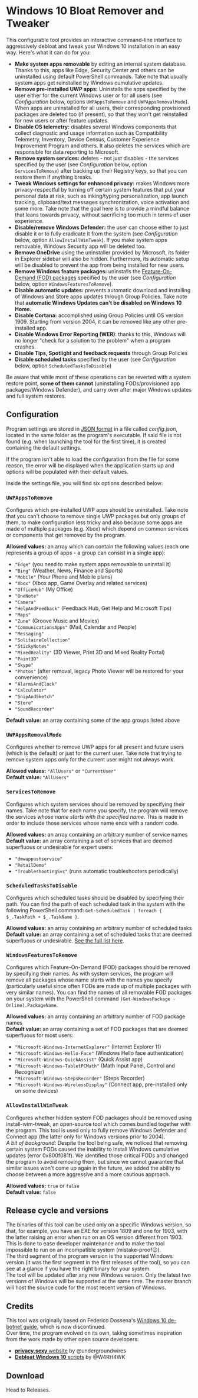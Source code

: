 ﻿# Windows 10 Bloat Remover and Tweaker
This configurable tool provides an interactive command-line interface to aggressively debloat and tweak your Windows 10 installation in an easy way. Here's what it can do for you:

* **Make system apps removable** by editing an internal system database. Thanks to this, apps like Edge, Security Center and others can be uninstalled using default PowerShell commands. Take note that usually system apps get reinstalled by Windows cumulative updates.  
* **Remove pre-installed UWP apps:** Uninstalls the apps specified by the user either for the current Windows user or for all users (see *Configuration* below, options `UWPAppsToRemove` and `UWPAppsRemovalMode`). When apps are uninstalled for all users, their corresponding provisioned packages are deleted too (if present), so that they won't get reinstalled for new users or after feature updates.  
* **Disable OS telemetry:** disables several Windows components that collect diagnostic and usage information such as Compatibility Telemetry, Inventory, Device Census, Customer Experience Improvement Program and others. It also deletes the services which are responsible for data reporting to Microsoft.
* **Remove system services:** deletes - not just disables - the services specified by the user (see *Configuration* below, option `ServicesToRemove`) after backing up their Registry keys, so that you can restore them if anything breaks.
* **Tweak Windows settings for enhanced privacy:** makes Windows more privacy-respectful by turning off certain system features that put your personal data at risk, such as inking/typing personalization, app launch tracking, clipboard/text messages synchronization, voice activation and some more. Take note that the goal here is to provide a mindful balance that leans towards privacy, without sacrificing too much in terms of user experience.
* **Disable/remove Windows Defender:** the user can choose either to just disable it or to fully eradicate it from the system (see *Configuration* below, option `AllowInstallWimTweak`). If you make system apps removable, Windows Security app will be deleted too.
* **Remove OneDrive** using the uninstaller provided by Microsoft, its folder in Explorer sidebar will also be hidden. Furthermore, its automatic setup will be disabled to prevent the app from being installed for new users.
* **Remove Windows feature packages:** uninstalls the [Feature-On-Demand (FOD) packages](https://docs.microsoft.com/en-us/windows-hardware/manufacture/desktop/features-on-demand-v2--capabilities) specified by the user (see *Configuration* below, option `WindowsFeaturesToRemove`).
* **Disable automatic updates:** prevents automatic download and installing of Windows and Store apps updates through Group Policies. Take note that **automatic Windows Updates can't be disabled on Windows 10 Home.**
* **Disable Cortana:** accomplished using Group Policies until OS version 1909. Starting from version 2004, it can be removed like any other pre-installed app.
* **Disable Windows Error Reporting (WER)**: thanks to this, Windows will no longer "check for a solution to the problem" when a program crashes.
* **Disable Tips, Spotlight and feedback requests** through Group Policies
* **Disable scheduled tasks** specified by the user (see *Configuration* below, option `ScheduledTasksToDisable`)

Be aware that while most of these operations can be reverted with a system restore point, **some of them cannot** (uninstalling FODs/provisioned app packages/Windows Defender), and carry over after major Windows updates and full system restores.

## Configuration
Program settings are stored in [JSON format](https://en.wikipedia.org/wiki/JSON) in a file called *config.json*, located in the same folder as the program's executable. If said file is not found (e.g. when launching the tool for the first time), it is created containing the default settings.

If the program isn't able to load the configuration from the file for some reason, the error will be displayed when the application starts up and options will be populated with their default values.

Inside the settings file, you will find six options described below:

### `UWPAppsToRemove`
Configures which pre-installed UWP apps should be uninstalled. Take note that you can't choose to remove single UWP packages but only groups of them, to make configuration less tricky and also because some apps are made of multiple packages (e.g. Xbox) which depend on common services or components that get removed by the program.

**Allowed values:** an array which can contain the following values (each one represents a group of apps - a group can consist in a single app):
* `"Edge"` (you need to make system apps removable to uninstall it)
* `"Bing"` (Weather, News, Finance and Sports)
* `"Mobile"` (Your Phone and Mobile plans)
* `"Xbox"` (Xbox app, Game Overlay and related services)
* `"OfficeHub"` (My Office)
* `"OneNote"`
* `"Camera"`
* `"HelpAndFeedback"` (Feedback Hub, Get Help and Microsoft Tips)
* `"Maps"`
* `"Zune"` (Groove Music and Movies)
* `"CommunicationsApps"` (Mail, Calendar and People)
* `"Messaging"`
* `"SolitaireCollection"`
* `"StickyNotes"`
* `"MixedReality"` (3D Viewer, Print 3D and Mixed Reality Portal)
* `"Paint3D"`
* `"Skype"`
* `"Photos"` (after removal, legacy Photo Viewer will be restored for your convenience)
* `"AlarmsAndClock"`
* `"Calculator"`
* `"SnipAndSketch"`
* `"Store"`
* `"SoundRecorder"`

**Default value:** an array containing some of the app groups listed above

### `UWPAppsRemovalMode`
Configures whether to remove UWP apps for all present and future users (which is the default) or just for the current user. Take note that trying to remove system apps only for the current user might not always work.

**Allowed values:** `"AllUsers"` or `"CurrentUser"`  
**Default value:** `"AllUsers"`

### `ServicesToRemove`
Configures which system services should be removed by specifying their names.
Take note that for each name you specify, the program will remove the services *whose name starts with the specified name*. This is made in order to include those services whose name ends with a random code.

**Allowed values:** an array containing an arbitrary number of service names  
**Default value:** an array containing a set of services that are deemed superfluous or undesirable for expert users:
* `"dmwappushservice"`
* `"RetailDemo"`
* `"TroubleshootingSvc"` (runs automatic troubleshooters periodically)

### `ScheduledTasksToDisable`
Configures which scheduled tasks should be disabled by specifying their path. You can find the path of each scheduled task in the system with the following PowerShell command: `Get-ScheduledTask | foreach { $_.TaskPath + $_.TaskName }`.

**Allowed values:** an array containing an arbitrary number of scheduled tasks  
**Default value:** an array containing a set of scheduled tasks that are deemed superfluous or undesirable. [See the full list here](https://github.com/Fs00/Win10BloatRemover/blob/master/src/Configuration.cs#L104L118).

### `WindowsFeaturesToRemove`
Configures which Feature-On-Demand (FOD) packages should be removed by specifying their names. As with system services, the program will remove all packages whose name starts with the names you specify (particularly useful since often FODs are made up of multiple packages with very similar names).
You can find the names of all removable FOD packages on your system with the PowerShell command `(Get-WindowsPackage -Online).PackageName`.

**Allowed values:** an array containing an arbitrary number of FOD package names  
**Default value:** an array containing a set of FOD packages that are deemed superfluous for most users:
  - `"Microsoft-Windows-InternetExplorer"` (Internet Explorer 11)
  - `"Microsoft-Windows-Hello-Face"` (Windows Hello face authentication)
  - `"Microsoft-Windows-QuickAssist"` (Quick Assist app)
  - `"Microsoft-Windows-TabletPCMath"` (Math Input Panel, Control and Recognizer)
  - `"Microsoft-Windows-StepsRecorder"` (Steps Recorder)
  - `"Microsoft-Windows-WirelessDisplay"` (Connect app, pre-installed only on some devices)

### `AllowInstallWimTweak`
Configures whether hidden system FOD packages should be removed using install-wim-tweak, an open-source tool which comes bundled together with the program. This tool is used only to fully remove Windows Defender and Connect app (the latter only for Windows versions prior to 2004).  
*A bit of background:* Despite the tool being safe, we noticed that removing certain system FODs caused the inability to install Windows cumulative updates (error 0x800f081f). We identified those critical FODs and changed the program to avoid removing them, but since we cannot guarantee that similar issues won't come up again in the future, we added the ability to choose between a more aggressive and a more cautious approach.

**Allowed values:** `true` or `false`  
**Default value:** `false`

## Release cycle and versions
The binaries of this tool can be used only on a specific Windows version, so that, for example, you have an EXE for version 1809 and one for 1903, with the latter raising an error when run on an OS version different from 1903. This is done to ease developer maintenance and to make the tool impossible to run on an incompatible system (mistake-proof😉).  
The third segment of the program version is the supported Windows version (it was the first segment in the first releases of the tool), so you can see at a glance if you have the right binary for your system.  
The tool will be updated after any new Windows version. Only the latest two versions of Windows will be supported at the same time. The master branch will host the source code for the most recent version of Windows.

## Credits
This tool was originally based on Federico Dossena's [Windows 10 de-botnet guide](https://github.com/adolfintel/Windows10-Privacy), which is now discontinued.  
Over time, the program evolved on its own, taking sometimes inspiration from the work made by other open source developers:
  - [**privacy.sexy** website](https://github.com/undergroundwires/privacy.sexy) by @undergroundwires
  - [**Debloat Windows 10** scripts](https://github.com/W4RH4WK/Debloat-Windows-10) by @W4RH4WK

## Download
Head to Releases.

